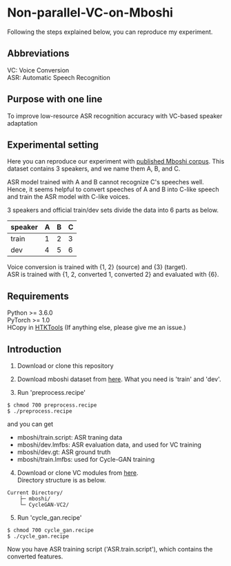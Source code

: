 # Non-parallel-VC-on-Mboshi
Following the steps explained below, you can reproduce my experiment.

## Abbreviations
VC: Voice Conversion  
ASR: Automatic Speech Recognition

## Purpose with one line
To improve low-resource ASR recognition accuracy with VC-based speaker adaptation

## Experimental setting
Here you can reproduce our experiment with [published Mboshi corpus](https://github.com/besacier/mboshi-french-parallel-corpus). This dataset contains 3 speakers, and we name them A, B, and C.

ASR model trained with A and B cannot recognize C's speeches well. Hence, it seems helpful to convert speeches of A and B into C-like speech and train the ASR model with C-like voices.

3 speakers and official train/dev sets divide the data into 6 parts as below.

|speaker|A|B|C|
|:---|:---|:---|:---|
|train|1|2|3|
|dev|4|5|6|

Voice conversion is trained with {1, 2} (source) and {3} (target).  
ASR is trained with {1, 2, converted 1, converted 2} and evaluated with {6}.

## Requirements
Python >= 3.6.0  
PyTorch >= 1.0  
HCopy in [HTKTools](http://htk.eng.cam.ac.uk/) 
(If anything else, please give me an issue.)

## Introduction
1. Download or clone this repository

2. Download mboshi dataset from [here](https://github.com/besacier/mboshi-french-parallel-corpus/tree/master/full_corpus_newsplit). What you need is 'train' and 'dev'.

3. Run 'preprocess.recipe'
```
$ chmod 700 preprocess.recipe
$ ./preprocess.recipe
```  
and you can get   
- mboshi/train.script: ASR traning data
- mboshi/dev.lmfbs: ASR evaluation data, and used for VC training
- mboshi/dev.gt: ASR ground truth
- mboshi/train.lmfbs: used for Cycle-GAN training

4. Download or clone VC modules from [here](https://github.com/Kohei-Matsuura/CycleGAN-VC2).  
Directory structure is as below.
```
Current Directory/  
    ├─ mboshi/   
    └─ CycleGAN-VC2/
```

5. Run 'cycle_gan.recipe'
```
$ chmod 700 cycle_gan.recipe
$ ./cycle_gan.recipe
```

Now you have ASR training script ('ASR.train.script'), which contains the converted features.
